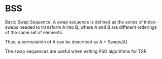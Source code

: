 BSS
===

Basic Swap Sequence.  A swap sequence is defined as the series of index-swaps
needed to transform A into B, where A and B are different orderings of the same
set of elements.

Thus, a permutation of A can be described as A + Swaps(A).

The swap sequences are useful when writing PSO algorithms for TSP.
